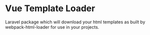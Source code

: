 # Vue Template Loader

Laravel package which will download your html templates as built by webpack-html-loader for use in your projects.
